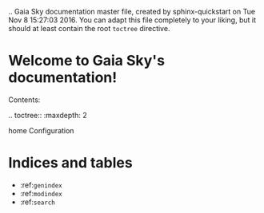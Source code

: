 .. Gaia Sky documentation master file, created by
   sphinx-quickstart on Tue Nov  8 15:27:03 2016.
   You can adapt this file completely to your liking, but it should at least
   contain the root `toctree` directive.

Welcome to Gaia Sky's documentation!
====================================

Contents:

.. toctree::
   :maxdepth: 2

   home
   Configuration


Indices and tables
==================

* :ref:`genindex`
* :ref:`modindex`
* :ref:`search`
